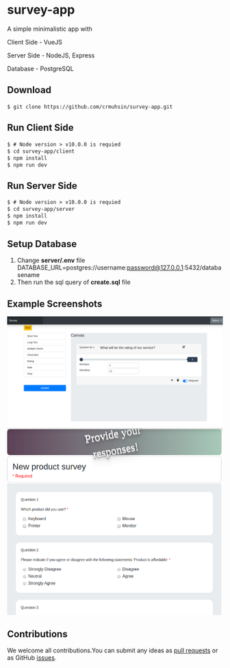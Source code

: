 # survey-app
A simple minimalistic app with

Client Side - VueJS

Server Side - NodeJS, Express

Database - PostgreSQL

## Download
``` shell
$ git clone https://github.com/crmuhsin/survey-app.git
```

## Run Client Side
``` shell
$ # Node version > v10.0.0 is requied
$ cd survey-app/client
$ npm install
$ npm run dev
```

## Run Server Side
``` shell
$ # Node version > v10.0.0 is requied
$ cd survey-app/server
$ npm install
$ npm run dev
```

## Setup Database
1. Change **server/.env** file
DATABASE_URL=postgres://username:password@127.0.0.1:5432/databasename
2. Then run the sql query of **create.sql** file

## Example Screenshots
<div align="center">
  <img src="./manual/file1.png">
  <img src="./manual/file2.png">
</div>

## Contributions
We welcome all contributions.You can submit any ideas as [pull requests](https://github.com/crmuhsin/survey-app/pulls) or as GitHub [issues](https://github.com/crmuhsin/survey-app/issues).  